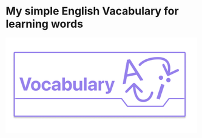 # My simple English Vacabulary for learning words

<a href="https://deniszhuzhkov.github.io/english_vacabulary/">
  <img src="https://raw.githubusercontent.com/Deniszhuzhkov/english_vacabulary/master/src/assets/vacabulary-image.png">
</a>

